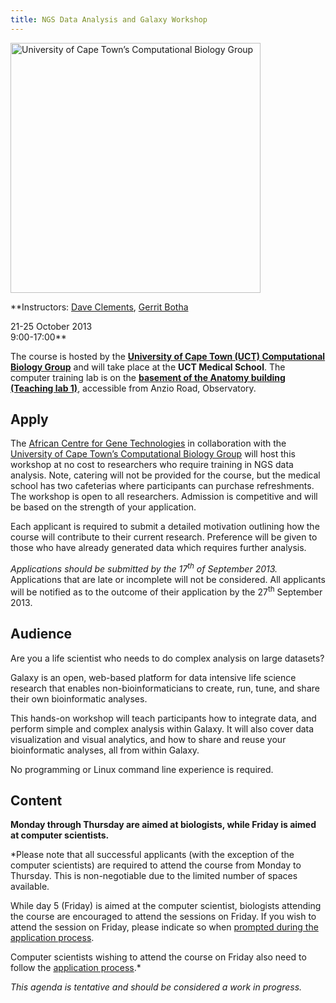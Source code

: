 ```yaml
---
title: NGS Data Analysis and Galaxy Workshop
---
```

<div class='center'>
<a href='http://www.cbio.uct.ac.za/'><img src="/src/Images/Logos/CBioUCapeTownLogo.png" alt="University of Cape Town’s Computational Biology Group" width="400" /></a>



**Instructors: [Dave Clements](/src/DaveClements/index.md), [Gerrit Botha](http://www.cbio.uct.ac.za/people/5-gerrit-botha.html)

21-25 October 2013<br />
9:00-17:00**  <br />

The course is hosted by the **[University of Cape Town (UCT) Computational Biology Group](http://www.cbio.uct.ac.za/)** and will take place at the **UCT Medical School**. The computer training lab is on the **[basement of the Anatomy building (Teaching lab 1)](http://www.lib.uct.ac.za/medical/about/location/)**, accessible from Anzio Road, Observatory.
</div>

## Apply

The [African Centre for Gene Technologies](http://www.acgt.co.za/) in collaboration with the [University of Cape Town’s Computational Biology Group](http://www.cbio.uct.ac.za/) will host this workshop at no cost to researchers who require training in NGS data analysis. Note, catering will not be provided for the course, but the medical school has two cafeterias where participants can purchase refreshments. The workshop is open to all researchers. Admission is competitive and will be based on the strength of your application. 

Each applicant is required to submit a detailed motivation outlining how the course will contribute to their current research. Preference will be given to those who have already generated data which requires further analysis.  

*Applications should be submitted by the 17<sup>th</sup> of September 2013.* Applications that are late or incomplete will not be considered. All applicants will be notified as to the outcome of their application by the 27<sup>th</sup> September 2013. 

## Audience

Are you a life scientist who needs to do complex analysis on large datasets?

Galaxy is an open, web-based platform for data intensive life science research that enables non-bioinformaticians to create, run, tune, and share their own bioinformatic analyses.

This hands-on workshop will teach participants how to integrate data, and perform simple and complex analysis within Galaxy.  It will also cover data visualization and visual analytics, and how to share and reuse your bioinformatic analyses, all from within Galaxy.

No programming or Linux command line experience is required.

## Content

**Monday through Thursday are aimed at biologists, while Friday is aimed at computer scientists.**

<div class='indent'>

*Please note that all successful applicants (with the exception of the computer scientists) are required to attend the course from Monday to Thursday. This is non-negotiable due to the limited number of spaces available.

While day 5 (Friday) is aimed at the computer scientist, biologists attending the course are encouraged to attend the sessions on Friday. If you wish to attend the session on Friday, please indicate so when [prompted during the application process](https://www.surveymonkey.com/s/GalaxyOCT13CPT).

Computer scientists wishing to attend the course on Friday also need to follow the [application process](https://www.surveymonkey.com/s/GalaxyOCT13CPT).*
</div>

*This agenda is tentative and should be considered a work in progress.*

